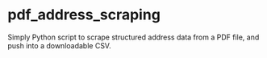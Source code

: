 # pdf_address_scraping
Simply Python script to scrape structured address data from a PDF file, and push into a downloadable CSV. 
